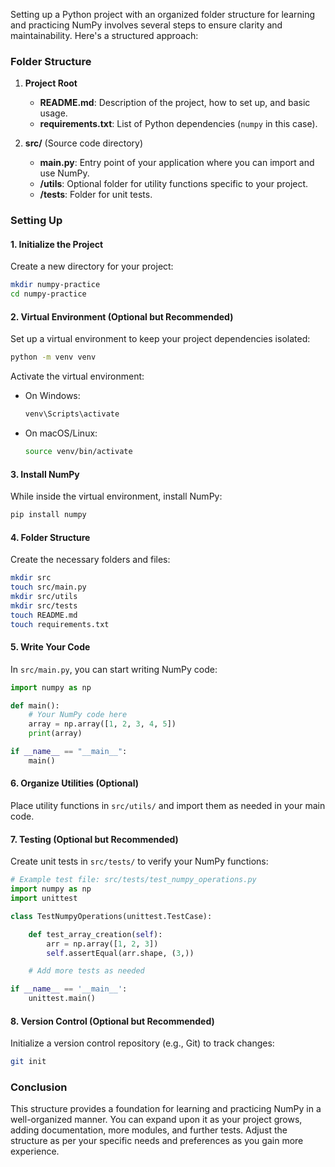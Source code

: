 Setting up a Python project with an organized folder structure for learning and practicing NumPy involves several steps to ensure clarity and maintainability. Here's a structured approach:

### Folder Structure

1. **Project Root**

   - **README.md**: Description of the project, how to set up, and basic usage.
   - **requirements.txt**: List of Python dependencies (`numpy` in this case).

2. **src/** (Source code directory)
   - **main.py**: Entry point of your application where you can import and use NumPy.
   - **/utils**: Optional folder for utility functions specific to your project.
   - **/tests**: Folder for unit tests.

### Setting Up

#### 1. Initialize the Project

Create a new directory for your project:

```bash
mkdir numpy-practice
cd numpy-practice
```

#### 2. Virtual Environment (Optional but Recommended)

Set up a virtual environment to keep your project dependencies isolated:

```bash
python -m venv venv
```

Activate the virtual environment:

- On Windows:

  ```bash
  venv\Scripts\activate
  ```

- On macOS/Linux:

  ```bash
  source venv/bin/activate
  ```

#### 3. Install NumPy

While inside the virtual environment, install NumPy:

```bash
pip install numpy
```

#### 4. Folder Structure

Create the necessary folders and files:

```bash
mkdir src
touch src/main.py
mkdir src/utils
mkdir src/tests
touch README.md
touch requirements.txt
```

#### 5. Write Your Code

In `src/main.py`, you can start writing NumPy code:

```python
import numpy as np

def main():
    # Your NumPy code here
    array = np.array([1, 2, 3, 4, 5])
    print(array)

if __name__ == "__main__":
    main()
```

#### 6. Organize Utilities (Optional)

Place utility functions in `src/utils/` and import them as needed in your main code.

#### 7. Testing (Optional but Recommended)

Create unit tests in `src/tests/` to verify your NumPy functions:

```python
# Example test file: src/tests/test_numpy_operations.py
import numpy as np
import unittest

class TestNumpyOperations(unittest.TestCase):

    def test_array_creation(self):
        arr = np.array([1, 2, 3])
        self.assertEqual(arr.shape, (3,))

    # Add more tests as needed

if __name__ == '__main__':
    unittest.main()
```

#### 8. Version Control (Optional but Recommended)

Initialize a version control repository (e.g., Git) to track changes:

```bash
git init
```

### Conclusion

This structure provides a foundation for learning and practicing NumPy in a well-organized manner. You can expand upon it as your project grows, adding documentation, more modules, and further tests. Adjust the structure as per your specific needs and preferences as you gain more experience.
